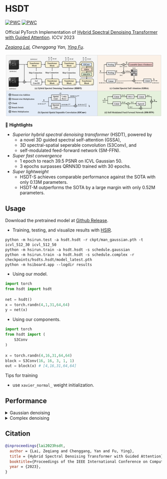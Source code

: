 # HSDT
[![PWC](https://img.shields.io/endpoint.svg?url=https://paperswithcode.com/badge/hybrid-spectral-denoising-transformer-with/hyperspectral-image-denoising-on-icvl-hsi-1)](https://paperswithcode.com/sota/hyperspectral-image-denoising-on-icvl-hsi-1?p=hybrid-spectral-denoising-transformer-with)
[![PWC](https://img.shields.io/endpoint.svg?url=https://paperswithcode.com/badge/hybrid-spectral-denoising-transformer-with/hyperspectral-image-denoising-on-icvl-hsi-2)](https://paperswithcode.com/sota/hyperspectral-image-denoising-on-icvl-hsi-2?p=hybrid-spectral-denoising-transformer-with)

Official PyTorch Implementation of [Hybrid Spectral Denoising Transformer with Guided Attention](http://arxiv.org/abs/2303.09040). ICCV 2023

*[Zeqiang Lai](https://zeqiang-lai.github.io/), Chenggang Yan, [Ying Fu](https://ying-fu.github.io/)*.

<img src="asset/arch.png" width="600px"/> 

🌟 **Hightlights**

- *Superior hybrid spectral denoising transformer* (HSDT), powered by
    - a novel 3D guided spectral self-attention (GSSA),
    - 3D spectral-spatial seperable convolution (S3Conv), and
    - self-modulated feed-forward network (SM-FFN).
- *Super fast convergence*
    - 1 epoch to reach 39.5 PSNR on ICVL Gaussian 50.
    - 3 epochs surpasses QRNN3D trained with 30 epochs.
- *Super lightweight*
    - HSDT-S achieves comparable performance against the SOTA with only 0.13M parameters.
    - HSDT-M outperforms the SOTA by a large margin with only 0.52M parameters.

## Usage

Download the pretrained model at [Github Release](https://github.com/Zeqiang-Lai/HSDT/releases/tag/v1.0).

- Training, testing, and visualize results with [HSIR](https://github.com/bit-isp/HSIR).

```shell
python -m hsirun.test -a hsdt.hsdt -r ckpt/man_gaussian.pth -t icvl_512_30 icvl_512_50
python -m hsirun.train -a hsdt.hsdt -s schedule.gaussian
python -m hsirun.train -a hsdt.hsdt -s schedule.complex -r checkpoints/hsdts.hsdt/model_latest.pth
python -m hsiboard.app --logdir results
```

- Using our model.

```python
import torch
from hsdt import hsdt

net = hsdt()
x = torch.randn(4,1,31,64,64)
y = net(x)
```

- Using our components.

```python
import torch
from hsdt import (
    S3Conv
)

x = torch.randn(4,16,31,64,64)
block = S3Conv(16, 16, 3, 1, 1)
out = block(x) # [4,16,31,64,64]
```

Tips for training

- use `xavier_normal_` weight initialization.


## Performance

<details>
<summary>Gaussian denoising</summary>
<img src="asset/gaussian.png" width="800px"/> 
</details>

<details>
<summary>Complex denoising</summary>
<img src="asset/complex.png" width="800px"/> 

</details>


## Citation

```bibtex
@inproceedings{lai2023hsdt,
  author = {Lai, Zeqiang and Chenggang, Yan and Fu, Ying},
  title = {Hybrid Spectral Denoising Transformer with Guided Attention},
  booktitle={Proceedings of the IEEE International Conference on Computer Vision},
  year = {2023},
}
```

